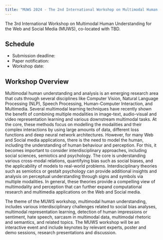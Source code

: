 ```yaml
---
title: "MUWS 2024 - The 2nd International Workshop on Multimodal Human Understanding for the Web and Social Media"
---
```


The 3rd International Workshop on Multimodal Human Understanding for the Web and Social Media (MUWS), co-located with TBD.

## Schedule

- Submission deadline: 
- Paper notification: 
- Workshop date: 

## Workshop Overview

Multimodal human understanding and analysis is an emerging research area that cuts through several disciplines like Computer Vision, Natural Language Processing (NLP), Speech Processing, Human-Computer Interaction, and Multimedia. Several multimodal learning techniques have recently shown the benefit of combining multiple modalities in image-text, audio-visual and video representation learning and various downstream multimodal tasks. At the core, these methods focus on modelling the modalities and their complex interactions by using large amounts of data, different loss functions and deep neural network architectures. However, for many Web and Social media applications, there is the need to model the human, including the understanding of human behaviour and perception. For this, it becomes important to consider interdisciplinary approaches, including social sciences, semiotics and psychology. The core is understanding various cross-modal relations, quantifying bias such as social biases, and the applicability of models to real-world problems. Interdisciplinary theories such as semiotics or gestalt psychology can provide additional insights and analysis on perceptual understanding through signs and symbols via multiple modalities. In general, these theories provide a compelling view of multimodality and perception that can further expand computational research and multimedia applications on the Web and Social media. 

The theme of the MUWS workshop, multimodal human understanding, includes various interdisciplinary challenges related to social bias analyses, multimodal representation learning, detection of human impressions or sentiment, hate speech, sarcasm in multimodal data, multimodal rhetoric and semantics, and related topics. The MUWS workshop will be an interactive event and include keynotes by relevant experts, poster and demo sessions, research presentations and discussion.
